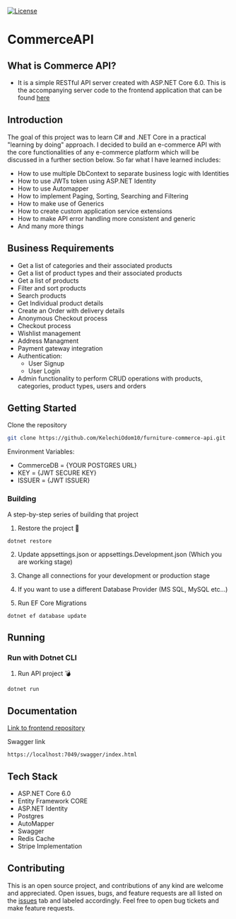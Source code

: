 [![License](https://img.shields.io/github/license/falberthen/ecommerceddd.svg)](LICENSE)

# CommerceAPI

What is Commerce API?
---------------------
* It is a simple RESTful API server created with ASP.NET Core 6.0. This is the accompanying server code to the frontend application that can be found [here](https://github.com/KelechiOdom10/furniture-commerce-frontend)

Introduction
---------------------
The goal of this project was to learn C# and .NET Core in a practical "learning by doing" approach. I decided to build an e-commerce API with the core functionalities of any e-commerce platform which will be discussed in a further section below. So far what I have learned includes: 

-	How to use multiple DbContext to separate business logic with Identities
-	How to use JWTs token using ASP.NET Identity
-	How to use Automapper
-	How to implement Paging, Sorting, Searching and Filtering
-	How to make use of Generics
-	How to create custom application service extensions
-	How to make API error handling more consistent and generic
-	And many more things
## Business Requirements

- Get a list of categories and their associated products
- Get a list of product types and their associated products
- Get a list of products
- Filter and sort products
- Search products
- Get Individual product details
- Create an Order with delivery details
- Anonymous Checkout process
- Checkout process
- Wishlist management
- Address Managment
- Payment gateway integration
- Authentication:
  - User Signup
  - User Login
- Admin functionality to perform CRUD operations with products, categories, product types, users and orders
## Getting Started 

Clone the repository

```bash
git clone https://github.com/KelechiOdom10/furniture-commerce-api.git
```

Environment Variables:
- CommerceDB = {YOUR POSTGRES URL}
- KEY = {JWT SECURE KEY}
- ISSUER = {JWT ISSUER}

### Building

A step-by-step series of building that project

1. Restore the project :hammer:

```
dotnet restore
```

2. Update appsettings.json or appsettings.Development.json (Which you are working stage)

2. Change all connections for your development or production stage

3. If you want to use a different Database Provider (MS SQL, MySQL etc...)

4. Run EF Core Migrations

```
dotnet ef database update
```

## Running

### Run with Dotnet CLI

1. Run API project :bomb:

```
dotnet run
```
## Documentation
[Link to frontend repository](https://github.com/KelechiOdom10/furniture-commerce-frontend)

Swagger link

```
https://localhost:7049/swagger/index.html
```

## Tech Stack

- ASP.NET Core 6.0
- Entity Framework CORE
- ASP.NET Identity
- Postgres
- AutoMapper
- Swagger
- Redis Cache
- Stripe Implementation

## Contributing

This is an open source project, and contributions of any kind are welcome and appreciated. Open issues, bugs, and feature requests are all listed on the [issues](https://github.com/KelechiOdom10/furniture-commerce-api/issues) tab and labeled accordingly. Feel free to open bug tickets and make feature requests.
